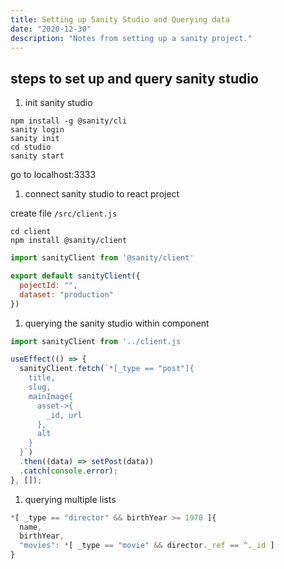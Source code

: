 ```yaml
---
title: Setting up Sanity Studio and Querying data
date: "2020-12-30"
description: "Notes from setting up a sanity project."
---
```


## steps to set up and query sanity studio 

1. init sanity studio 

``` 
npm install -g @sanity/cli
sanity login
sanity init 
cd studio
sanity start
```

go to localhost:3333

1. connect sanity studio to react project

create file `/src/client.js`

```
cd client
npm install @sanity/client
```

```js 
import sanityClient from '@sanity/client'

export default sanityClient({
  pojectId: "",
  dataset: "production"
})
```

1. querying the sanity studio within component

```js
import sanityClient from '../client.js

useEffect(() => {
  sanityClient.fetch(`*[_type == "post"]{
    title,
    slug,
    mainImage{
      asset->{
        _id, url
      },
      alt
    }
  }`)
  .then((data) => setPost(data))
  .catch(console.error);
}, []);
```

1. querying multiple lists 

```js
*[ _type == "director" && birthYear >= 1970 ]{
  name,
  birthYear,
  "movies": *[ _type == "movie" && director._ref == ^._id ]
}
```